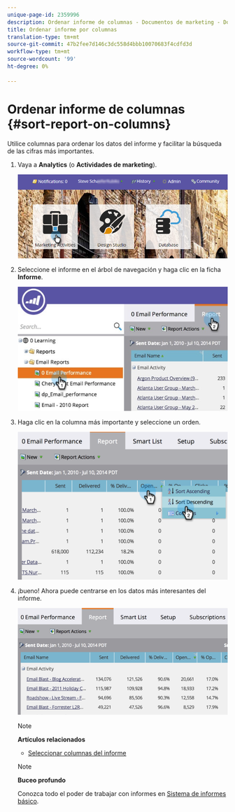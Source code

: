 ```yaml
---
unique-page-id: 2359996
description: Ordenar informe de columnas - Documentos de marketing - Documentación del producto
title: Ordenar informe por columnas
translation-type: tm+mt
source-git-commit: 47b2fee7d146c3dc558d4bbb10070683f4cdfd3d
workflow-type: tm+mt
source-wordcount: '99'
ht-degree: 0%

---
```



# Ordenar informe de columnas {#sort-report-on-columns}

Utilice columnas para ordenar los datos del informe y facilitar la búsqueda de las cifras más importantes.

1. Vaya a **Analytics** (o **Actividades de marketing**).

   ![](assets/login-marketing-activities.png)

1. Seleccione el informe en el árbol de navegación y haga clic en la ficha **Informe**.

   ![](assets/reports2.jpg)

1. Haga clic en la columna más importante y seleccione un orden.

   ![](assets/image2014-9-16-10-3a47-3a46.png)

1. ¡bueno! Ahora puede centrarse en los datos más interesantes del informe.

   ![](assets/image2014-9-16-10-3a47-3a50.png)

   >[!NOTE]
   >
   >**Artículos relacionados**
   >
   >    
   >    
   >    * [Seleccionar columnas del informe](select-report-columns.md)


   >[!NOTE]
   >
   >**Buceo profundo**
   >
   >
   >Conozca todo el poder de trabajar con informes en [Sistema de informes básico](http://docs.marketo.com/display/docs/basic+reporting).

